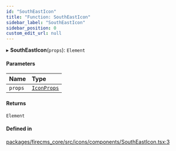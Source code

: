 ```yaml
---
id: "SouthEastIcon"
title: "Function: SouthEastIcon"
sidebar_label: "SouthEastIcon"
sidebar_position: 0
custom_edit_url: null
---
```


▸ **SouthEastIcon**(`props`): `Element`

#### Parameters

| Name | Type |
| :------ | :------ |
| `props` | [`IconProps`](../types/IconProps.md) |

#### Returns

`Element`

#### Defined in

[packages/firecms_core/src/icons/components/SouthEastIcon.tsx:3](https://github.com/FireCMSco/firecms/blob/d45f3739/packages/firecms_core/src/icons/components/SouthEastIcon.tsx#L3)
